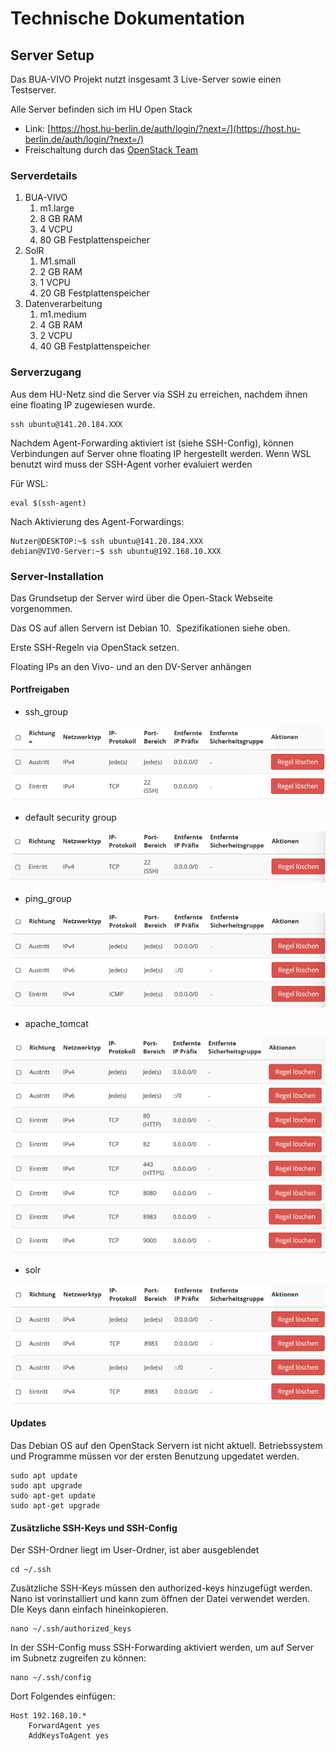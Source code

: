# Technische Dokumentation

## Server Setup

Das BUA-VIVO Projekt nutzt insgesamt 3 Live-Server sowie einen Testserver.

Alle Server befinden sich im HU Open Stack

*   Link: [https://host.hu-berlin.de/auth/login/?next=/](https://host.hu-berlin.de/auth/login/?next=/)
*   Freischaltung durch das [OpenStack Team](mailto:mschmidt@cms.hu-berlin.de)

### Serverdetails

1.  BUA-VIVO
    1.  m1.large
    2.  8 GB RAM
    3.  4 VCPU
    4.  80 GB Festplattenspeicher
2.  SolR
    1.  M1.small
    2.  2 GB RAM
    3.  1 VCPU
    4.  20 GB Festplattenspeicher
3.  Datenverarbeitung
    1.  m1.medium
    2.  4 GB RAM
    3.  2 VCPU
    4.  40 GB Festplattenspeicher

### Serverzugang

Aus dem HU-Netz sind die Server via SSH zu erreichen, nachdem ihnen eine floating IP zugewiesen wurde.

```text
ssh ubuntu@141.20.184.XXX
```

Nachdem Agent-Forwarding aktiviert ist (siehe SSH-Config), können Verbindungen auf Server ohne floating IP hergestellt werden. Wenn WSL benutzt wird muss der SSH-Agent vorher evaluiert werden

Für WSL:

```text
eval $(ssh-agent)
```

Nach Aktivierung des Agent-Forwardings:

```text
Nutzer@DESKTOP:~$ ssh ubuntu@141.20.184.XXX
debian@VIVO-Server:~$ ssh ubuntu@192.168.10.XXX
```

### Server-Installation

Das Grundsetup der Server wird über die Open-Stack Webseite vorgenommen.

Das OS auf allen Servern ist Debian 10.  Spezifikationen siehe oben.

Erste SSH-Regeln via OpenStack setzen.

Floating IPs an den Vivo- und an den DV-Server anhängen

#### Portfreigaben

*   ssh\_group

![SSH Group](images/sshGroup.png)
*   default security group

![default Security Group](images/dsGroup.png)
*   ping\_group

![Ping  Group](images/pingGroup.png)
*   apache\_tomcat

![Apache Group](images/apacheGroup.png)
*   solr

![SolR Group](images/solrGroup.png)
#### Updates

Das Debian OS auf den OpenStack Servern ist nicht aktuell. Betriebssystem und Programme müssen vor der ersten Benutzung upgedatet werden.

```text
sudo apt update
sudo apt upgrade
sudo apt-get update
sudo apt-get upgrade
```

#### Zusätzliche SSH-Keys und SSH-Config

Der SSH-Ordner liegt im User-Ordner, ist aber ausgeblendet

```text
cd ~/.ssh
```

Zusätzliche SSH-Keys müssen den authorized-keys hinzugefügt werden. Nano ist vorinstalliert und kann zum öffnen der Datei verwendet werden. DIe Keys dann einfach hineinkopieren.

```text
nano ~/.ssh/authorized_keys 
```

In der SSH-Config muss SSH-Forwarding aktiviert werden, um auf Server im Subnetz zugreifen zu können:

```text
nano ~/.ssh/config
```

Dort Folgendes einfügen:

```text
Host 192.168.10.*
    ForwardAgent yes
    AddKeysToAgent yes
```
